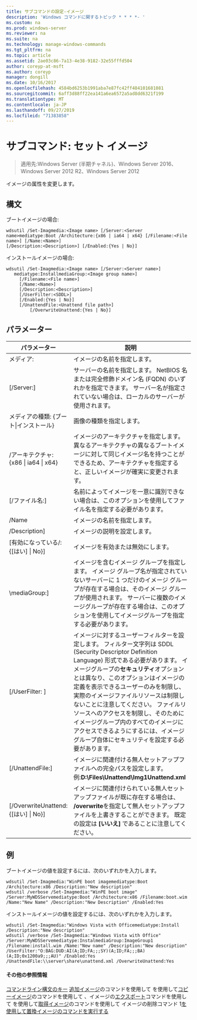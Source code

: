 ```yaml
---
title: サブコマンドの設定-イメージ
description: 'Windows コマンドに関するトピック * * * *- '
ms.custom: na
ms.prod: windows-server
ms.reviewer: na
ms.suite: na
ms.technology: manage-windows-commands
ms.tgt_pltfrm: na
ms.topic: article
ms.assetid: 2ae03c86-7a13-4e38-9182-32e55fffd504
author: coreyp-at-msft
ms.author: coreyp
manager: dongill
ms.date: 10/16/2017
ms.openlocfilehash: 4584bd6253b1991aba7e87fc42ff484101681081
ms.sourcegitcommit: 6aff3d88ff22ea141a6ea6572a5ad8dd6321f199
ms.translationtype: MT
ms.contentlocale: ja-JP
ms.lasthandoff: 09/27/2019
ms.locfileid: "71383858"
---
```

# <a name="subcommand-set-image"></a>サブコマンド: セット イメージ

>適用先:Windows Server (半期チャネル)、Windows Server 2016、Windows Server 2012 R2、Windows Server 2012

イメージの属性を変更します。
## <a name="syntax"></a>構文
ブートイメージの場合:
```
wdsutil /Set-Imagmedia:<Image name> [/Server:<Server name>mediatype:Boot /Architecture:{x86 | ia64 | x64} [/Filename:<File name>] [/Name:<Name>] 
[/Description:<Description>] [/Enabled:{Yes | No}]
```
インストールイメージの場合:
```
wdsutil /Set-Imagmedia:<Image name> [/Server:<Server name>]
   mediatype:InstallmediaGroup:<Image group name>]
     [/Filename:<File name>]
     [/Name:<Name>]
     [/Description:<Description>]
     [/UserFilter:<SDDL>]
     [/Enabled:{Yes | No}]
     [/UnattendFile:<Unattend file path>]
         [/OverwriteUnattend:{Yes | No}]
```
## <a name="parameters"></a>パラメーター
|パラメーター|説明|
|-------|--------|
メディア: <Image name>|イメージの名前を指定します。|
|[/Server:<Server name>]|サーバーの名前を指定します。 NetBIOS 名または完全修飾ドメイン名 (FQDN) のいずれかを指定できます。 サーバー名が指定されていない場合は、ローカルのサーバーが使用されます。|
メディアの種類: {ブート&#124;インストール}|画像の種類を指定します。|
|/アーキテクチャ: {x86 &#124; ia64 &#124; x64}|イメージのアーキテクチャを指定します。 異なるアーキテクチャの異なるブートイメージに対して同じイメージ名を持つことができるため、アーキテクチャを指定すると、正しいイメージが確実に変更されます。|
|[/ファイル名:<File name>]|名前によってイメージを一意に識別できない場合は、このオプションを使用してファイル名を指定する必要があります。|
|/Name|イメージの名前を指定します。|
|/Description<Description>]|イメージの説明を設定します。|
|[有効になっている/: {[はい] &#124; No}]|イメージを有効または無効にします。|
|\mediaGroup:<Image group name>]|イメージを含むイメージ グループを指定します。 イメージ グループ名が指定されていないサーバーに 1 つだけのイメージ グループが存在する場合は、そのイメージ グループが使用されます。 サーバーに複数のイメージグループが存在する場合は、このオプションを使用してイメージグループを指定する必要があります。|
|[/UserFilter: <SDDL>]|イメージに対するユーザーフィルターを設定します。 フィルター文字列は SDDL (Security Descriptor Definition Language) 形式である必要があります。 イメージグループの**セキュリティ**オプションとは異なり、このオプションはイメージの定義を表示できるユーザーのみを制限し、実際のイメージファイルリソースは制限しないことに注意してください。 ファイルリソースへのアクセスを制限し、そのためにイメージグループ内のすべてのイメージにアクセスできるようにするには、イメージグループ自体にセキュリティを設定する必要があります。|
|[/UnattendFile:<Unattend file path>]|イメージに関連付ける無人セットアップファイルへの完全パスを設定します。 例:**D:\Files\Unattend\Img1Unattend.xml**|
|[/OverwriteUnattend: {[はい] &#124; No}]|イメージに関連付けられている無人セットアップファイルが既に存在する場合は、 **/overwrite**を指定して無人セットアップファイルを上書きすることができます。 既定の設定は **[いいえ]** であることに注意してください。|
## <a name="BKMK_examples"></a>例
ブートイメージの値を設定するには、次のいずれかを入力します。
```
wdsutil /Set-Imagmedia:"WinPE boot imagemediatype:Boot /Architecture:x86 /Description:"New description"
wdsutil /verbose /Set-Imagmedia:"WinPE boot image" /Server:MyWDSServemediatype:Boot /Architecture:x86 /Filename:boot.wim 
/Name:"New Name" /Description:"New Description" /Enabled:Yes
```
インストールイメージの値を設定するには、次のいずれかを入力します。
```
wdsutil /Set-Imagmedia:"Windows Vista with Officemediatype:Install /Description:"New description" 
wdsutil /verbose /Set-Imagmedia:"Windows Vista with Office" /Server:MyWDSServemediatype:InstalmediaGroup:ImageGroup1 
/Filename:install.wim /Name:"New name" /Description:"New description" /UserFilter:"O:BAG:DUD:AI(A;ID;FA;;;SY)(A;ID;FA;;;BA)(A;ID;0x1200a9;;;AU)" /Enabled:Yes /UnattendFile:\\server\share\unattend.xml /OverwriteUnattend:Yes
```
#### <a name="additional-references"></a>その他の参照情報
[コマンドライン構文のキー](command-line-syntax-key.md)
[追加イメージ](using-the-add-image-command.md)のコマンドを使用して 
 を使用して[コピーイメージ](using-the-copy-image-command.md)のコマンドを使用して 
、イメージの[エクスポート](using-the-export-image-command.md)コマンドを使用して 
 を使用して[取得イメージ](using-the-get-image-command.md)のコマンドを使用して 
[](using-the-remove-image-command.md)イメージの削除コマンド 1[を使用して置換イメージのコマンドを実行する](using-the-replace-image-command.md)
